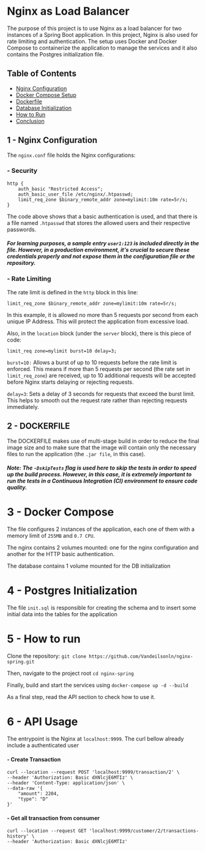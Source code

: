 # Nginx as Load Balancer

The purpose of this project is to use Nginx as a load balancer for two instances of a Spring Boot application.
In this project, Nginx is also used for rate limiting and authentication.
The setup uses Docker and Docker Compose to containerize the application to manage the services
and it also contains the Postgres initialization file.

## Table of Contents
- [Nginx Configuration](#nginx-configuration)
- [Docker Compose Setup](#docker-compose-setup)
- [Dockerfile](#dockerfile)
- [Database Initialization](#database-initialization)
- [How to Run](#how-to-run)
- [Conclusion](#conclusion)

## 1 -  Nginx Configuration
The `nginx.conf` file holds the Nginx configurations:

###  - Security
```nginx
http {
    auth_basic "Restricted Access";
    auth_basic_user_file /etc/nginx/.htpasswd;
    limit_req_zone $binary_remote_addr zone=mylimit:10m rate=5r/s;
}
```
The code above shows that a basic authentication is used, and that there is a file named `.htpasswd` that stores the allowed users and their respective passwords.
#### *For learning purposes, a sample entry `user1:123` is included directly in the file. However, in a production environment, it's crucial to secure these credentials properly and not expose them in the configuration file or the repository.*

### - Rate Limiting
The rate limit is defined in the `http` block in this line:
```nginx
limit_req_zone $binary_remote_addr zone=mylimit:10m rate=5r/s;
```
In this example, it is allowed no more than 5 requests por second from each unique IP Address. This will protect the application from excessive load.

Also, in the `location` block (under the `server` block), there is this piece of code:
```nginx
limit_req zone=mylimit burst=10 delay=3;
```
`burst=10:` Allows a burst of up to 10 requests before the rate limit is enforced. This means if more than 5 requests per second (the rate set in `limit_req_zone`) are received, up to 10 additional requests will be accepted before Nginx starts delaying or rejecting requests.

`delay=3`: Sets a delay of 3 seconds for requests that exceed the burst limit. This helps to smooth out the request rate rather than rejecting requests immediately.

## 2 - DOCKERFILE
The DOCKERFILE makes use of multi-stage build in order to reduce the final image size and to make sure
that the image will contain only the necessary files to run the application (the `.jar file`, in this case).

#### *Note: The `-DskipTests` flag is used here to skip the tests in order to speed up the build process. However, in this case, it is extremely important to run the tests in a Continuous Integration (CI) environment to ensure code quality.*

# 3 - Docker Compose
The file configures 2 instances of the application, each one of them with a memory limit of `255MB` and `0.7 CPU`.

The nginx contains 2 volumes mounted: one for the nginx configuration and another for the HTTP basic authentication.

The database contains 1 volume mounted for the DB initialization

# 4 - Postgres Initialization
The file `init.sql` is responsible for creating the schema and to insert some initial data into the tables for the application

# 5 - How to run
Clone the repository: `git clone https://github.com/Vandeilsonln/nginx-spring.git`

Then, navigate to the project root `cd nginx-spring`

Finally, build and start the services using `docker-compose up -d --build`

As a final step, read the API section to check how to use it.

# 6 - API Usage
The entrypoint is the Nginx at `localhost:9999`. The curl bellow already include a authenticated user

#### - Create Transaction
```curl
curl --location --request POST 'localhost:9999/transaction/2' \
--header 'Authorization: Basic dXNlcjE6MTIz' \
--header 'Content-Type: application/json' \
--data-raw '{
    "amount": 2204,
    "type": "D"
}'
```

#### - Get all transaction from consumer
```curl
curl --location --request GET 'localhost:9999/customer/2/transactions-history' \
--header 'Authorization: Basic dXNlcjE6MTIz'
```